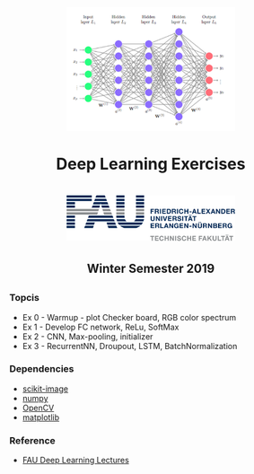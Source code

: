 
<div style="border-bottom:none;">
  <div align="center">
    <img src="Logos/DL.png" width="300">
    <h1>Deep Learning Exercises <h1>
      <img src="Logos/fau-logo-tech.png" width="300">
      <h2>Winter Semester 2019<h2>
  </div>
</div>

### Topcis
* Ex 0 - Warmup - plot Checker board, RGB color spectrum
* Ex 1 - Develop FC network, ReLu, SoftMax
* Ex 2 - CNN, Max-pooling, initializer
* Ex 3 - RecurrentNN, Droupout, LSTM, BatchNormalization

### Dependencies

* [scikit-image](http://scikit-image.org/)
* [numpy](https://www.numpy.org/)
* [OpenCV](https://pypi.org/project/opencv-python/)
* [matplotlib](https://matplotlib.org)

### Reference
* [FAU Deep Learning Lectures](https://www.youtube.com/playlist?list=PLpOGQvPCDQzvgpD3S0vTy7bJe2pf_yJFj)
